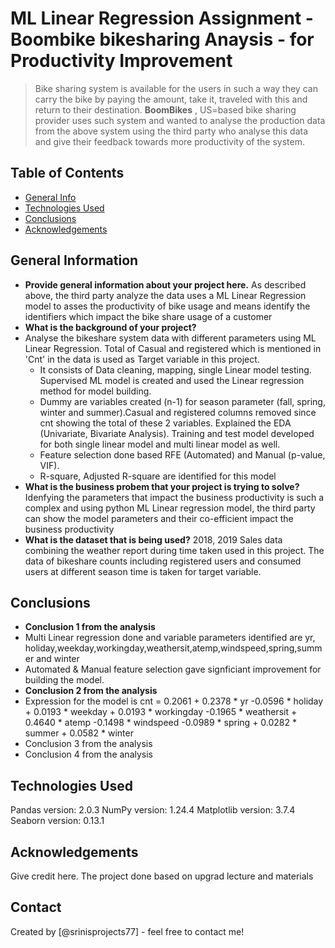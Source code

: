 # ML Linear Regression Assignment - Boombike bikesharing Anaysis - for Productivity Improvement
>Bike sharing system is available for the users in such a way they can carry the bike by paying the amount, take it, traveled with this and return to their destination. **BoomBikes** , US=based bike sharing provider uses such system and wanted to analyse the production data from the above system using the third party who analyse this data and give their feedback towards  more productivity of the system.

## Table of Contents
* [General Info](#general-information)
* [Technologies Used](#technologies-used)
* [Conclusions](#conclusions)
* [Acknowledgements](#acknowledgements)

<!-- You can include any other section that is pertinent to your problem -->

## General Information
- **Provide general information about your project here.**
  As described above, the third party analyze the data uses a ML Linear Regression model to asses the productivity of bike usage and means identify the identifiers which impact the bike share usage of a customer
- **What is the background of your project?**
- Analyse the bikeshare system data with different parameters using ML Linear Regression. Total of Casual and registered which is mentioned in 'Cnt' in the data is used as Target variable in this project.
  - It consists of Data cleaning, mapping, single Linear model testing. Supervised ML model is created and used the Linear regression method for model building.
  - Dummy are variables created (n-1) for season parameter (fall, spring, winter and summer).Casual and registered columns removed since cnt showing the total of these 2 variables. Explained the EDA (Univariate, Bivariate Analysis). Training and test model developed for both single linear model and multi linear model as well.
  - Feature selection done based RFE (Automated) and Manual (p-value, VIF).  
  - R-square, Adjusted R-square are identified for this model
- **What is the business probem that your project is trying to solve?**
  Idenfying the parameters that impact the business productivity is such a complex and using python ML Linear regression model, the third party can show the model parameters and their co-efficient impact the business productivity 
- **What is the dataset that is being used?**
   2018, 2019 Sales data combining the weather report during time taken used in this project. The data of bikeshare counts including registered users and consumed users at different season time is taken for target variable.

<!-- You don't have to answer all the questions - just the ones relevant to your project. -->

## Conclusions
- **Conclusion 1 from the analysis**
- Multi Linear regression done and variable parameters identified are yr, holiday,weekday,workingday,weathersit,atemp,windspeed,spring,summer and winter
- Automated & Manual feature selection gave signficiant improvement for building the model.
- **Conclusion 2 from the analysis**
-  Expression for the model is cnt = 0.2061 + 0.2378 * yr -0.0596 * holiday + 0.0193 * weekday + 0.0193 * workingday -0.1965 * weathersit  + 0.4640 * atemp -0.1498 * windspeed -0.0989 * spring + 0.0282 * summer + 0.0582 * winter
- Conclusion 3 from the analysis
- Conclusion 4 from the analysis

<!-- You don't have to answer all the questions - just the ones relevant to your project. -->


## Technologies Used
Pandas version: 2.0.3
NumPy version: 1.24.4
Matplotlib version: 3.7.4
Seaborn version: 0.13.1

<!-- As the libraries versions keep on changing, it is recommended to mention the version of library used in this project -->

## Acknowledgements
Give credit here.
The project done based on upgrad lecture and materials

## Contact
Created by [@srinisprojects77] - feel free to contact me!


<!-- Optional -->
<!-- ## License -->
<!-- This project is open source and available under the [... License](). -->

<!-- You don't have to include all sections - just the one's relevant to your project -->
